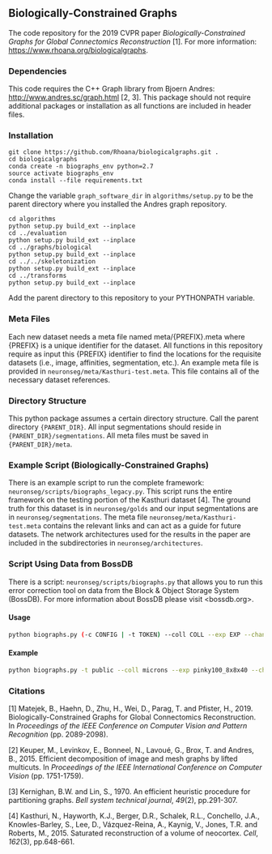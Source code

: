 ## Biologically-Constrained Graphs

The code repository for the 2019 CVPR paper *Biologically-Constrained Graphs for Global Connectomics Reconstruction* [1]. For more information: https://www.rhoana.org/biologicalgraphs.

### Dependencies

This code requires the C++ Graph library from Bjoern Andres: http://www.andres.sc/graph.html [2, 3]. This package should not require additional packages or installation as all functions are included in header files.

### Installation

````
git clone https://github.com/Rhoana/biologicalgraphs.git .
cd biologicalgraphs
conda create -n biographs_env python=2.7
source activate biographs_env
conda install --file requirements.txt
````

Change the variable `graph_software_dir` in `algorithms/setup.py` to be the parent directory where you installed the Andres graph repository.

```` 
cd algorithms
python setup.py build_ext --inplace
cd ../evaluation
python setup.py build_ext --inplace
cd ../graphs/biological
python setup.py build_ext --inplace
cd ../../skeletonization
python setup.py build_ext --inplace
cd ../transforms
python setup.py build_ext --inplace
````

Add the parent directory to this repository to your PYTHONPATH variable.

### Meta Files

Each new dataset needs a meta file named meta/{PREFIX}.meta where {PREFIX} is a unique identifier for the dataset. All functions in this repository require as input this {PREFIX} identifier to find the locations for the requisite datasets (i.e., image, affinities, segmentation, etc.). An example meta file is provided in `neuronseg/meta/Kasthuri-test.meta`. This file contains all of the necessary dataset references. 

### Directory Structure

This python package assumes a certain directory structure. Call the parent directory `{PARENT_DIR}`. All input segmentations should reside in `{PARENT_DIR}/segmentations`. All meta files must be saved in `{PARENT_DIR}/meta`. 

### Example Script (Biologically-Constrained Graphs)

There is an example script to run the complete framework: `neuronseg/scripts/biographs_legacy.py`. This script runs the entire framework on the testing portion of the Kasthuri dataset [4]. The ground truth for this dataset is in `neuronseg/golds` and our input segmentations are in `neuronseg/segmentations`. The meta file `neuronseg/meta/Kasthuri-test.meta` contains the relevant links and can act as a guide for future datasets. The network architectures used for the results in the paper are included in the subdirectories in `neuronseg/architectures`. 

### Script Using Data from BossDB

There is a script: `neuronseg/scripts/biographs.py` that allows you to run this error correction tool on data from the Block & Object Storage System (BossDB). For more information about BossDB please visit <bossdb.org>.

#### Usage

```bash
python biographs.py (-c CONFIG | -t TOKEN) --coll COLL --exp EXP --chan CHAN [--res RES] [--xmin XMIN][--xmax XMAX] [--ymin YMIN] [--ymax YMAX] [--zmin ZMIN] [--zmax ZMAX]
```

#### Example

```bash
python biographs.py -t public --coll microns --exp pinky100_8x8x40 --chan segmentation --res 0 --xmin 31314 --xmax 32650 --ymin 19500 --ymax 21309 --zmin 1115 --zmax 1125
```

### Citations
    
[1] Matejek, B., Haehn, D., Zhu, H., Wei, D., Parag, T. and Pfister, H., 2019. Biologically-Constrained Graphs for Global Connectomics Reconstruction. In _Proceedings of the IEEE Conference on Computer Vision and Pattern Recognition_ (pp. 2089-2098).

    
[2] Keuper, M., Levinkov, E., Bonneel, N., Lavoué, G., Brox, T. and Andres, B., 2015. Efficient decomposition of image and mesh graphs by lifted multicuts. In _Proceedings of the IEEE International Conference on Computer Vision_ (pp. 1751-1759).

    
[3] Kernighan, B.W. and Lin, S., 1970. An efficient heuristic procedure for partitioning graphs. _Bell system technical journal_, _49_(2), pp.291-307.

    
[4] Kasthuri, N., Hayworth, K.J., Berger, D.R., Schalek, R.L., Conchello, J.A., Knowles-Barley, S., Lee, D., Vázquez-Reina, A., Kaynig, V., Jones, T.R. and Roberts, M., 2015. Saturated reconstruction of a volume of neocortex. _Cell_, _162_(3), pp.648-661.
